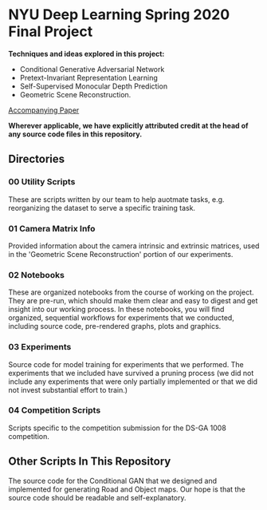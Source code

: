 # NYU Deep Learning Spring 2020 Final Project
**Techniques and ideas explored in this project:**
- Conditional Generative Adversarial Network
- Pretext-Invariant Representation Learning
- Self-Supervised Monocular Depth Prediction
- Geometric Scene Reconstruction.

[Accompanying Paper](https://github.com/yashd94/auto-chauffeur/blob/master/ProjectSummary.pdf "Accompanying Paper")

**Wherever applicable, we have explicitly attributed credit at the head of any source code files in this repository.**

## Directories
### 00 Utility Scripts
These are scripts written by our team to help auotmate tasks, e.g. reorganizing the dataset to serve a specific training task.

### 01 Camera Matrix Info
Provided information about the camera intrinsic and extrinsic matrices, used in the 'Geometric Scene Reconstruction' portion of our experiments.

### 02 Notebooks
These are organized notebooks from the course of working on the project.  They are pre-run, which should make them clear and easy to digest and get insight into our working process.  In these notebooks, you will find organized, sequential workflows for experiments that we conducted, including source code, pre-rendered graphs, plots and graphics.

### 03 Experiments
Source code for model training for experiments that we performed.  The experiments that we included have survived a pruning process (we did not include any experiments that were only partially implemented or that we did not invest substantial effort to train.)

### 04 Competition Scripts
Scripts specific to the competition submission for the DS-GA 1008 competition.

## Other Scripts In This Repository
The source code for the Conditional GAN that we designed and implemented for generating Road and Object maps.  Our hope is that the source code should be readable and self-explanatory.
